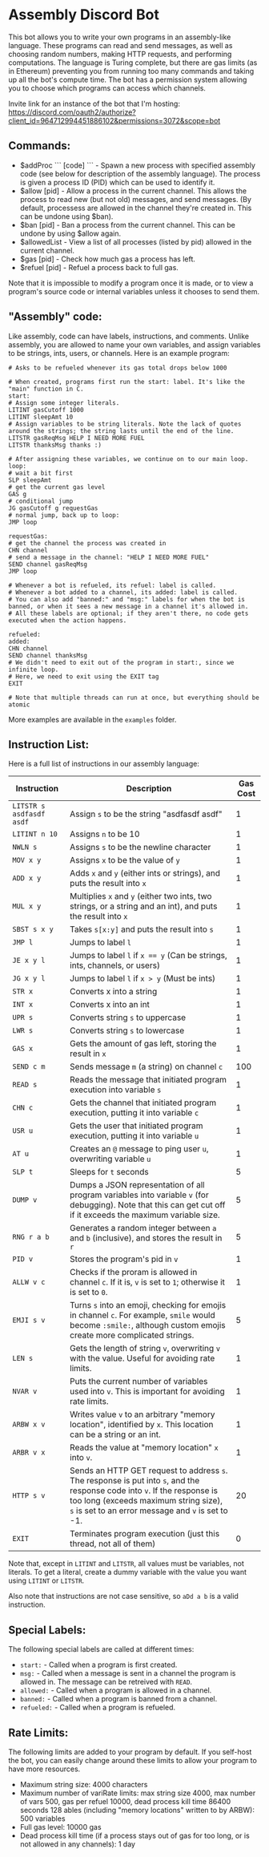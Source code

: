 # Assembly Discord Bot

This bot allows you to write your own programs in an assembly-like language.
These programs can read and send messages, as well as choosing random numbers, making HTTP requests, and performing computations.
The language is Turing complete, but there are gas limits (as in Ethereum) preventing you from running too many commands and taking up all the bot's compute time.
The bot has a permission system allowing you to choose which programs can access which channels.

Invite link for an instance of the bot that I'm hosting: https://discord.com/oauth2/authorize?client_id=964712994451886102&permissions=3072&scope=bot

## Commands:

- $addProc \`\`\` \[code\] \`\`\` - Spawn a new process with specified assembly code (see below for description of the assembly language). The process is given a process ID (PID) which can be used to identify it.
- $allow \[pid\] - Allow a process in the current channel. This allows the process to read new (but not old) messages, and send messages. (By default, processess are allowed in the channel they're created in. This can be undone using $ban).
- $ban \[pid\] - Ban a process from the current channel. This can be undone by using $allow again.
- $allowedList - View a list of all processes (listed by pid) allowed in the current channel.
- $gas \[pid\] - Check how much gas a process has left.
- $refuel \[pid\] - Refuel a process back to full gas.

Note that it is impossible to modify a program once it is made, or to view a program's source code or internal variables unless it chooses to send them.

## "Assembly" code:

Like assembly, code can have labels, instructions, and comments.
Unlike assembly, you are allowed to name your own variables, and assign variables to be strings, ints, users, or channels.
Here is an example program:

```
# Asks to be refueled whenever its gas total drops below 1000

# When created, programs first run the start: label. It's like the "main" function in C.
start:
# Assign some integer literals.
LITINT gasCutoff 1000
LITINT sleepAmt 10
# Assign variables to be string literals. Note the lack of quotes around the strings; the string lasts until the end of the line.
LITSTR gasReqMsg HELP I NEED MORE FUEL
LITSTR thanksMsg thanks :)

# After assigning these variables, we continue on to our main loop.
loop:
# wait a bit first
SLP sleepAmt
# get the current gas level
GAS g
# conditional jump
JG gasCutoff g requestGas
# normal jump, back up to loop:
JMP loop

requestGas:
# get the channel the process was created in
CHN channel
# send a message in the channel: "HELP I NEED MORE FUEL"
SEND channel gasReqMsg
JMP loop

# Whenever a bot is refueled, its refuel: label is called.
# Whenever a bot added to a channel, its added: label is called.
# You can also add "banned:" and "msg:" labels for when the bot is banned, or when it sees a new message in a channel it's allowed in.
# All these labels are optional; if they aren't there, no code gets executed when the action happens.

refueled:
added:
CHN channel
SEND channel thanksMsg
# We didn't need to exit out of the program in start:, since we infinite loop.
# Here, we need to exit using the EXIT tag
EXIT

# Note that multiple threads can run at once, but everything should be atomic
```

More examples are available in the `examples` folder.

## Instruction List:

Here is a full list of instructions in our assembly language:

| Instruction | Description | Gas Cost |
| --- | --- | --- |
| `LITSTR s asdfasdf asdf` | Assign `s` to be the string "asdfasdf asdf" | 1   |
| `LITINT n 10` | Assigns `n` to be 10 | 1   |
| `NWLN s` | Assigns `s` to be the newline character | 1   |
| `MOV x y` | Assigns `x` to be the value of `y` | 1   |
| `ADD x y` | Adds `x` and `y` (either ints or strings), and puts the result into `x` | 1   |
| `MUL x y` | Multiplies `x` and `y` (either two ints, two strings, or a string and an int), and puts the result into `x` | 1   |
| `SBST s x y` | Takes `s[x:y]` and puts the result into `s` | 1   |
| `JMP l` | Jumps to label `l` | 1   |
| `JE x y l` | Jumps to label `l` if `x == y` (Can be strings, ints, channels, or users) | 1   |
| `JG x y l ` | Jumps to label `l` if `x > y` (Must be ints) | 1   |
| `STR x` | Converts x into a string | 1   |
| `INT x` | Converts x into an int | 1   |
| `UPR s` | Converts string `s` to uppercase | 1   |
| `LWR s` | Converts string `s` to lowercase | 1   |
| `GAS x` | Gets the amount of gas left, storing the result in `x` | 1   |
| `SEND c m` | Sends message `m` (a string) on channel `c` | 100 |
| `READ s` | Reads the message that initiated program execution into variable `s` | 1   |
| `CHN c` | Gets the channel that initiated program execution, putting it into variable `c` | 1   |
| `USR u` | Gets the user that initiated program execution, putting it into variable `u` | 1   |
| `AT u` | Creates an `@` message to ping user `u`, overwriting variable `u` | 1   |
| `SLP t` | Sleeps for `t` seconds | 5   |
| `DUMP v` | Dumps a JSON representation of all program variables into variable `v` (for debugging). Note that this can get cut off if it exceeds the maximum variable size. | 5   |
| `RNG r a b` | Generates a random integer between `a` and `b` (inclusive), and stores the result in `r` | 5   |
| `PID v` | Stores the program's pid in `v` | 1   |
| `ALLW v c` | Checks if the proram is allowed in channel `c`. If it is, `v` is set to `1`; otherwise it is set to `0`. | 1   |
| `EMJI s v` | Turns `s` into an emoji, checking for emojis in channel `c`. For example, `smile` would become `:smile:`, although custom emojis create more complicated strings. | 5   |
| `LEN s` | Gets the length of string `v`, overwriting `v` with the value. Useful for avoiding rate limits. | 1   |
| `NVAR v` | Puts the current number of variables used into `v`. This is important for avoiding rate limits. | 1   |
| `ARBW x v` | Writes value `v` to an arbitrary "memory location", identified by `x`. This location can be a string or an int. | 1   |
| `ARBR v x` | Reads the value at "memory location" `x` into `v`. | 1   |
| `HTTP s v` | Sends an HTTP GET request to address `s`. The response is put into `s`, and the response code into `v`. If the response is too long (exceeds maximum string size), `s` is set to an error message and `v` is set to -1. | 20  |
| `EXIT` | Terminates program execution (just this thread, not all of them) | 0   |

Note that, except in `LITINT` and `LITSTR`, all values must be variables, not literals.
To get a literal, create a dummy variable with the value you want using `LITINT` or `LITSTR`.

Also note that instructions are not case sensitive, so `aDd a b` is a valid instruction.

## Special Labels:

The following special labels are called at different times:
- `start:` - Called when a program is first created.
- `msg:` - Called when a message is sent in a channel the program is allowed in. The message can be retreived with `READ`.
- `allowed:` - Called when a program is allowed in a channel.
- `banned:` - Called when a program is banned from a channel.
- `refueled:` - Called when a program is refueled.

## Rate Limits:

The following limits are added to your program by default. If you self-host the bot, you can easily change around these limits to allow your program to have more resources.

- Maximum string size: 4000 characters
- Maximum number of variRate limits: max string size 4000, max number of vars 500, gas per refuel 10000, dead process kill time 86400 seconds
128
ables (including "memory locations" written to by ARBW): 500 variables
- Full gas level: 10000 gas
- Dead process kill time (if a process stays out of gas for too long, or is not allowed in any channels): 1 day
